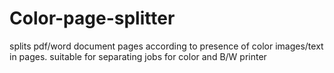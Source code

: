 # Color-page-splitter
splits pdf/word document pages according to presence of color images/text in pages. suitable for separating jobs for color and B/W printer
